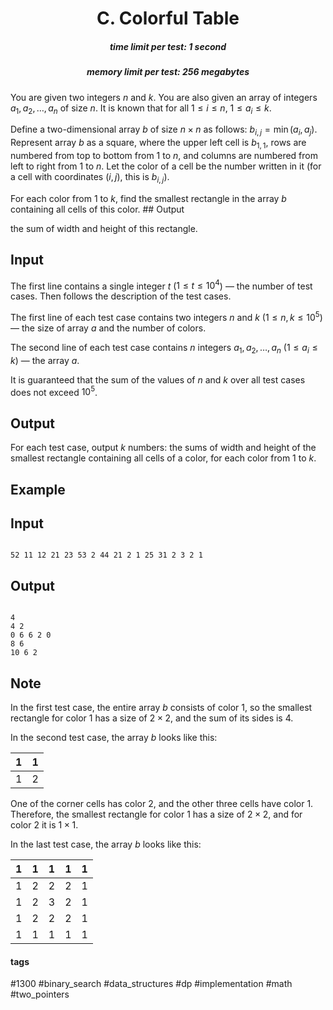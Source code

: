<h1 style='text-align: center;'> C. Colorful Table</h1>

<h5 style='text-align: center;'>time limit per test: 1 second</h5>
<h5 style='text-align: center;'>memory limit per test: 256 megabytes</h5>

You are given two integers $n$ and $k$. You are also given an array of integers $a_1, a_2, \ldots, a_n$ of size $n$. It is known that for all $1 \leq i \leq n$, $1 \leq a_i \leq k$.

Define a two-dimensional array $b$ of size $n \times n$ as follows: $b_{i, j} = \min(a_i, a_j)$. Represent array $b$ as a square, where the upper left cell is $b_{1, 1}$, rows are numbered from top to bottom from $1$ to $n$, and columns are numbered from left to right from $1$ to $n$. Let the color of a cell be the number written in it (for a cell with coordinates $(i, j)$, this is $b_{i, j}$).

For each color from $1$ to $k$, find the smallest rectangle in the array $b$ containing all cells of this color. ## Output

 the sum of width and height of this rectangle.

## Input

The first line contains a single integer $t$ ($1 \leq t \leq 10^4$) — the number of test cases. Then follows the description of the test cases.

The first line of each test case contains two integers $n$ and $k$ ($1 \leq n, k \leq 10^5$) — the size of array $a$ and the number of colors.

The second line of each test case contains $n$ integers $a_1, a_2, \ldots, a_n$ ($1 \leq a_i \leq k$) — the array $a$.

It is guaranteed that the sum of the values of $n$ and $k$ over all test cases does not exceed $10^5$.

## Output

For each test case, output $k$ numbers: the sums of width and height of the smallest rectangle containing all cells of a color, for each color from $1$ to $k$.

## Example

## Input


```

52 11 12 21 23 53 2 44 21 2 1 25 31 2 3 2 1
```
## Output


```

4 
4 2 
0 6 6 2 0 
8 6 
10 6 2 

```
## Note

In the first test case, the entire array $b$ consists of color $1$, so the smallest rectangle for color $1$ has a size of $2 \times 2$, and the sum of its sides is $4$.

In the second test case, the array $b$ looks like this:



| 1 | 1 |
| --- | --- |
| 1 | 2 |



One of the corner cells has color $2$, and the other three cells have color $1$. Therefore, the smallest rectangle for color $1$ has a size of $2 \times 2$, and for color $2$ it is $1 \times 1$.

In the last test case, the array $b$ looks like this:



| 1 | 1 | 1 | 1 | 1 |
| --- | --- | --- | --- | --- |
| 1 | 2 | 2 | 2 | 1 |
| 1 | 2 | 3 | 2 | 1 |
| 1 | 2 | 2 | 2 | 1 |
| 1 | 1 | 1 | 1 | 1 |





#### tags 

#1300 #binary_search #data_structures #dp #implementation #math #two_pointers 